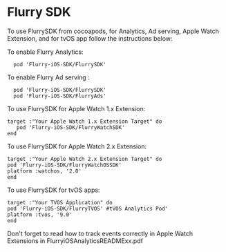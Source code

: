 Flurry SDK
==========


To use FlurrySDK from cocoapods, for Analytics, Ad serving,  Apple Watch Extension, and for tvOS app follow the instructions below:


To enable Flurry Analytics:

```
  pod 'Flurry-iOS-SDK/FlurrySDK'
```


To enable Flurry Ad serving  : 

```
  pod 'Flurry-iOS-SDK/FlurrySDK'
  pod 'Flurry-iOS-SDK/FlurryAds'
```


To use FlurrySDK for Apple Watch 1.x Extension:    
```
target :"Your Apple Watch 1.x Extension Target" do 
   pod 'Flurry-iOS-SDK/FlurryWatchSDK'
end   
```


To use FlurrySDK for Apple Watch 2.x Extension:    
```
target :"Your Apple Watch 2.x Extension Target" do 
pod 'Flurry-iOS-SDK/FlurryWatchOSSDK'
platform :watchos, '2.0'
end   
```


To use FlurrySDK for tvOS apps:

```
target :"Your TVOS Application" do
pod 'Flurry-iOS-SDK/FlurryTVOS' #tVOS Analytics Pod'
platform :tvos, '9.0'
end
```

Don't forget to read how to track events correctly in Apple Watch Extensions  in FlurryiOSAnalyticsREADMExx.pdf  

